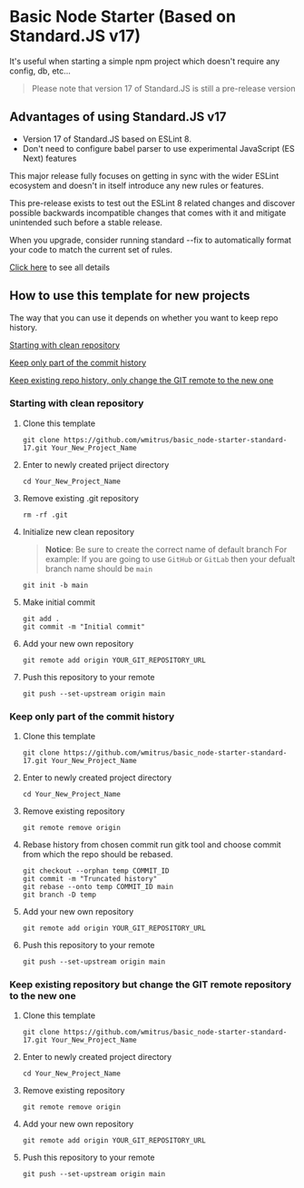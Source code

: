 # Basic Node Starter (Based on Standard.JS v17)
It's useful when starting a simple npm project which doesn't require any config, db, etc...

> Please note that version 17 of Standard.JS is still a pre-release version

## Advantages of using Standard.JS v17
- Version 17 of Standard.JS based on ESLint 8.
- Don't need to configure babel parser to use experimental JavaScript (ES Next) features 

This major release fully focuses on getting in sync with the wider ESLint ecosystem and doesn't in itself introduce any new rules or features.

This pre-release exists to test out the ESLint 8 related changes and discover possible backwards incompatible changes that comes with it and mitigate unintended such before a stable release.

When you upgrade, consider running standard --fix to automatically format your code to match the current set of rules.

[Click here](https://standardjs.com/changelog.html) to see all details

## How to use this template for new projects
The way that you can use it depends on whether you want to keep repo history.

[Starting with clean repository](#starting-with-clean-repository)

[Keep only part of the commit history](#keep-only-part-of-the-commit-history)

[Keep existing repo history, only change the GIT remote to the new one](#keep-existing-repository-but-change-the-git-remote-repository-to-the-new-one)

### Starting with clean repository

1. Clone this template

    ```plaintext
    git clone https://github.com/wmitrus/basic_node-starter-standard-17.git Your_New_Project_Name
    ```

2. Enter to newly created priject directory
    ```plaintext
    cd Your_New_Project_Name
    ```

3. Remove existing .git repository
    ```plaintext
    rm -rf .git
    ```

4. Initialize new clean repository
   > **Notice**: Be sure to create the correct name of default branch
For example: If you are going to use `GitHub` or `GitLab` then your defualt branch name should be `main`
    ```plaintext
    git init -b main
    ```

5. Make initial commit
   ```plaintext
   git add .
   git commit -m "Initial commit"
   ```

6. Add your new own repository
   ```plaintext
   git remote add origin YOUR_GIT_REPOSITORY_URL
   ```

7. Push this repository to your remote
   ```plaintext
   git push --set-upstream origin main
   ```

### Keep only part of the commit history

1. Clone this template

    ```plaintext
    git clone https://github.com/wmitrus/basic_node-starter-standard-17.git Your_New_Project_Name
    ```

2. Enter to newly created project directory
    ```plaintext
    cd Your_New_Project_Name
    ```

3. Remove existing repository
   ```plaintext
   git remote remove origin
   ```

4. Rebase history from chosen commit
   run gitk tool and choose commit from which the repo should be rebased.

   ```plaintext
   git checkout --orphan temp COMMIT_ID
   git commit -m "Truncated history"
   git rebase --onto temp COMMIT_ID main
   git branch -D temp
   ```

5. Add your new own repository
   ```plaintext
   git remote add origin YOUR_GIT_REPOSITORY_URL
   ```

6. Push this repository to your remote
   ```plaintext
   git push --set-upstream origin main
   ```


### Keep existing repository but change the GIT remote repository to the new one

1. Clone this template

    ```plaintext
    git clone https://github.com/wmitrus/basic_node-starter-standard-17.git Your_New_Project_Name
    ```

2. Enter to newly created project directory
    ```plaintext
    cd Your_New_Project_Name
    ```

3. Remove existing repository
   ```plaintext
   git remote remove origin
   ```

4. Add your new own repository
   ```plaintext
   git remote add origin YOUR_GIT_REPOSITORY_URL
   ```

5. Push this repository to your remote
   ```plaintext
   git push --set-upstream origin main
   ```
